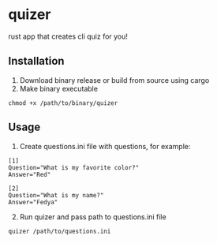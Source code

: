 # quizer
rust app that creates cli quiz for you!

## Installation

1. Download binary release or build from source using cargo
2. Make binary executable 
```console
chmod +x /path/to/binary/quizer
```

## Usage

1. Create questions.ini file with questions, for example:
```console
[1]
Question="What is my favorite color?"
Answer="Red"

[2]
Question="What is my name?"
Answer="Fedya"
```
2. Run quizer and pass path to questions.ini file
```console
quizer /path/to/questions.ini
```